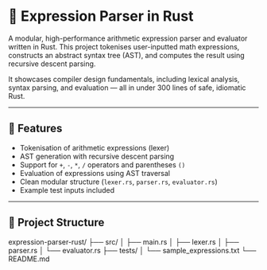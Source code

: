 # 🧮 Expression Parser in Rust

A modular, high-performance arithmetic expression parser and evaluator written in Rust. This project tokenises user-inputted math expressions, constructs an abstract syntax tree (AST), and computes the result using recursive descent parsing.

It showcases compiler design fundamentals, including lexical analysis, syntax parsing, and evaluation — all in under 300 lines of safe, idiomatic Rust.

---

## 🚀 Features

- Tokenisation of arithmetic expressions (lexer)
- AST generation with recursive descent parsing
- Support for `+`, `-`, `*`, `/` operators and parentheses `()`
- Evaluation of expressions using AST traversal
- Clean modular structure (`lexer.rs`, `parser.rs`, `evaluator.rs`)
- Example test inputs included

---

## 📂 Project Structure
expression-parser-rust/
├── src/
│   ├── main.rs
│   ├── lexer.rs
│   ├── parser.rs
│   └── evaluator.rs
├── tests/
│   └── sample_expressions.txt
└── README.md


